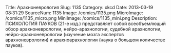 Title: Арахноневрология 
Slug: 1135 
Category: xkcd 
Date: 2013-03-19 08:31:29 
SourceNum: 1135 
Image: /comics/1135.png 
MicroImage: /comics/1135_micro.png 
MiniImage: /comics/1135_mini.png 
Description: ПСИХОЛОГИЯ ПАУКОВ (21-е изд.) представляет собой всеобъемлющий обзор арахноневрологии, нейро-арахнологии, судебной арахнологии, нейро-арахноневрологии (изучение мозга экспертов арахноневрологии) и арахноарахнологии (наука о большом количестве пауков). 

